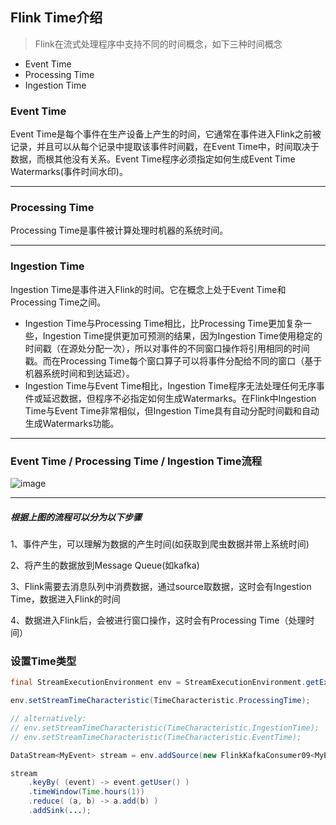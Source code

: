 ## Flink Time介绍
>Flink在流式处理程序中支持不同的时间概念，如下三种时间概念

- Event Time
- Processing Time
- Ingestion Time

### Event Time
Event Time是每个事件在生产设备上产生的时间，它通常在事件进入Flink之前被记录，并且可以从每个记录中提取该事件时间戳，在Event Time中，时间取决于数据，而根其他没有关系。Event Time程序必须指定如何生成Event Time Watermarks(事件时间水印)。

---

### Processing Time
Processing Time是事件被计算处理时机器的系统时间。

---

### Ingestion Time
Ingestion Time是事件进入Flink的时间。它在概念上处于Event Time和Processing Time之间。
- Ingestion Time与Processing Time相比，比Processing Time更加复杂一些，Ingestion Time提供更加可预测的结果，因为Ingestion Time使用稳定的时间戳（在源处分配一次），所以对事件的不同窗口操作将引用相同的时间戳。而在Processing Time每个窗口算子可以将事件分配给不同的窗口（基于机器系统时间和到达延迟）。
- Ingestion Time与Event Time相比，Ingestion Time程序无法处理任何无序事件或延迟数据，但程序不必指定如何生成Watermarks。在Flink中Ingestion Time与Event Time非常相似，但Ingestion Time具有自动分配时间戳和自动生成Watermarks功能。

---

### Event Time / Processing Time / Ingestion Time流程
![image](https://github.com/ash-ali/MyFlink-doc/blob/master/img/countwindowTime.png)

---

##### 根据上图的流程可以分为以下步骤
1、事件产生，可以理解为数据的产生时间(如获取到爬虫数据并带上系统时间)

2、将产生的数据放到Message Queue(如kafka)

3、Flink需要去消息队列中消费数据，通过source取数据，这时会有Ingestion Time，数据进入Flink的时间

4、数据进入Flink后，会被进行窗口操作，这时会有Processing Time（处理时间）


### 设置Time类型
```java
final StreamExecutionEnvironment env = StreamExecutionEnvironment.getExecutionEnvironment();

env.setStreamTimeCharacteristic(TimeCharacteristic.ProcessingTime);

// alternatively:
// env.setStreamTimeCharacteristic(TimeCharacteristic.IngestionTime);
// env.setStreamTimeCharacteristic(TimeCharacteristic.EventTime);

DataStream<MyEvent> stream = env.addSource(new FlinkKafkaConsumer09<MyEvent>(topic, schema, props));

stream
    .keyBy( (event) -> event.getUser() )
    .timeWindow(Time.hours(1))
    .reduce( (a, b) -> a.add(b) )
    .addSink(...);
```